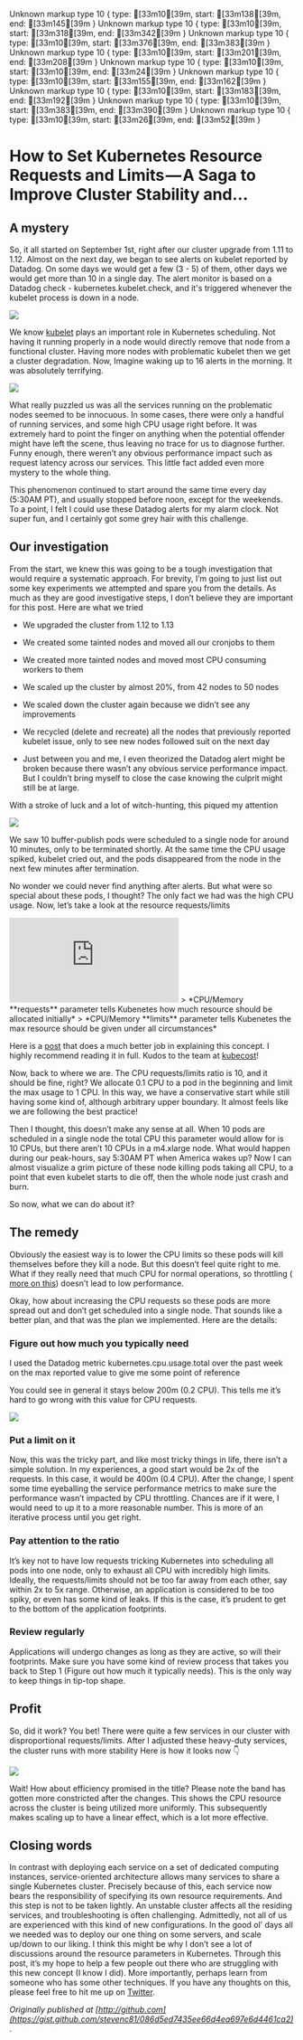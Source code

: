 Unknown markup type 10 { type: [33m10[39m, start: [33m138[39m, end: [33m145[39m }
Unknown markup type 10 { type: [33m10[39m, start: [33m318[39m, end: [33m342[39m }
Unknown markup type 10 { type: [33m10[39m, start: [33m376[39m, end: [33m383[39m }
Unknown markup type 10 { type: [33m10[39m, start: [33m201[39m, end: [33m208[39m }
Unknown markup type 10 { type: [33m10[39m, start: [33m10[39m, end: [33m24[39m }
Unknown markup type 10 { type: [33m10[39m, start: [33m155[39m, end: [33m162[39m }
Unknown markup type 10 { type: [33m10[39m, start: [33m183[39m, end: [33m192[39m }
Unknown markup type 10 { type: [33m10[39m, start: [33m383[39m, end: [33m390[39m }
Unknown markup type 10 { type: [33m10[39m, start: [33m26[39m, end: [33m52[39m }

# How to Set Kubernetes Resource Requests and Limits — A Saga to Improve Cluster Stability and…



## A mystery

So, it all started on September 1st, right after our cluster upgrade from 1.11 to 1.12. Almost on the next day, we began to see alerts on kubelet reported by Datadog. On some days we would get a few (3 - 5) of them, other days we would get more than 10 in a single day. The alert monitor is based on a Datadog check - kubernetes.kubelet.check, and it's triggered whenever the kubelet process is down in a node.

![](https://cdn-images-1.medium.com/max/2240/1*FAsumvq4CUW4KunHvOGGaw.png)

We know [kubelet](https://kubernetes.io/docs/concepts/overview/components/#kubelet) plays an important role in Kubernetes scheduling. Not having it running properly in a node would directly remove that node from a functional cluster. Having more nodes with problematic kubelet then we get a cluster degradation. Now, Imagine waking up to 16 alerts in the morning. It was absolutely terrifying.

![](https://cdn-images-1.medium.com/max/5200/0*cUMwVoIRT3Msv5pi)

What really puzzled us was all the services running on the problematic nodes seemed to be innocuous. In some cases, there were only a handful of running services, and some high CPU usage right before. It was extremely hard to point the finger on anything when the potential offender might have left the scene, thus leaving no trace for us to diagnose further. Funny enough, there weren’t any obvious performance impact such as request latency across our services. This little fact added even more mystery to the whole thing.

This phenomenon continued to start around the same time every day (5:30AM PT), and usually stopped before noon, except for the weekends. To a point, I felt I could use these Datadog alerts for my alarm clock. Not super fun, and I certainly got some grey hair with this challenge.

## Our investigation

From the start, we knew this was going to be a tough investigation that would require a systematic approach. For brevity, I’m going to just list out some key experiments we attempted and spare you from the details. As much as they are good investigative steps, I don’t believe they are important for this post. Here are what we tried

* We upgraded the cluster from 1.12 to 1.13

* We created some tainted nodes and moved all our cronjobs to them

* We created more tainted nodes and moved most CPU consuming workers to them

* We scaled up the cluster by almost 20%, from 42 nodes to 50 nodes

* We scaled down the cluster again because we didn’t see any improvements

* We recycled (delete and recreate) all the nodes that previously reported kubelet issue, only to see new nodes followed suit on the next day

* Just between you and me, I even theorized the Datadog alert might be broken because there wasn’t any obvious service performance impact. But I couldn’t bring myself to close the case knowing the culprit might still be at large.

With a stroke of luck and a lot of witch-hunting, this piqued my attention

![](https://cdn-images-1.medium.com/max/2874/1*oqqp13YqTZKffnQeeVWEGQ.png)

We saw 10 buffer-publish pods were scheduled to a single node for around 10 minutes, only to be terminated shortly. At the same time the CPU usage spiked, kubelet cried out, and the pods disappeared from the node in the next few minutes after termination.

No wonder we could never find anything after alerts. But what were so special about these pods, I thought? The only fact we had was the high CPU usage. Now, let’s take a look at the resource requests/limits

<iframe src="https://medium.com/media/f4f21bf147366ed301c6a881d398d0dd" frameborder=0></iframe>
> *CPU/Memory **requests** parameter tells Kubenetes how much resource should be allocated initially*
> *CPU/Memory **limits** parameter tells Kubenetes the max resource should be given under all circumstances*

Here is a [post](http://blog.kubecost.com/blog/requests-and-limits/) that does a much better job in explaining this concept. I highly recommend reading it in full. Kudos to the team at [kubecost](https://kubecost.com/)!

Now, back to where we are. The CPU requests/limits ratio is 10, and it should be fine, right? We allocate 0.1 CPU to a pod in the beginning and limit the max usage to 1 CPU. In this way, we have a conservative start while still having some kind of, although arbitrary upper boundary. It almost feels like we are following the best practice!

Then I thought, this doesn’t make any sense at all. When 10 pods are scheduled in a single node the total CPU this parameter would allow for is 10 CPUs, but there aren’t 10 CPUs in a m4.xlarge node. What would happen during our peak-hours, say 5:30AM PT when America wakes up? Now I can almost visualize a grim picture of these node killing pods taking all CPU, to a point that even kubelet starts to die off, then the whole node just crash and burn.

So now, what we can do about it?

## The remedy

Obviously the easiest way is to lower the CPU limits so these pods will kill themselves before they kill a node. But this doesn’t feel quite right to me. What if they really need that much CPU for normal operations, so throttling ( [more on this](https://kubernetes.io/docs/tasks/configure-pod-container/assign-cpu-resource/)) doesn’t lead to low performance.

Okay, how about increasing the CPU requests so these pods are more spread out and don’t get scheduled into a single node. That sounds like a better plan, and that was the plan we implemented. Here are the details:

### Figure out how much you typically need

I used the Datadog metric kubernetes.cpu.usage.total over the past week on the max reported value to give me some point of reference

You could see in general it stays below 200m (0.2 CPU). This tells me it’s hard to go wrong with this value for CPU requests.

![](https://cdn-images-1.medium.com/max/5372/1*ms8jDZMpKI2mrDA4peSyBw.png)

### Put a limit on it

Now, this was the tricky part, and like most tricky things in life, there isn’t a simple solution. In my experiences, a good start would be 2x of the requests. In this case, it would be 400m (0.4 CPU). After the change, I spent some time eyeballing the service performance metrics to make sure the performance wasn’t impacted by CPU throttling. Chances are if it were, I would need to up it to a more reasonable number. This is more of an iterative process until you get right.

### Pay attention to the ratio

It’s key not to have low requests tricking Kubernetes into scheduling all pods into one node, only to exhaust all CPU with incredibly high limits. Ideally, the requests/limits should not be too far away from each other, say within 2x to 5x range. Otherwise, an application is considered to be too spiky, or even has some kind of leaks. If this is the case, it’s prudent to get to the bottom of the application footprints.

### Review regularly

Applications will undergo changes as long as they are active, so will their footprints. Make sure you have some kind of review process that takes you back to Step 1 (Figure out how much it typically needs). This is the only way to keep things in tip-top shape.

## Profit

So, did it work? You bet! There were quite a few services in our cluster with disproportional requests/limits. After I adjusted these heavy-duty services, the cluster runs with more stability Here is how it looks now 👇

![](https://cdn-images-1.medium.com/max/5200/0*sck4hij5_2bpJB-w)

Wait! How about efficiency promised in the title? Please note the band has gotten more constricted after the changes. This shows the CPU resource across the cluster is being utilized more uniformly. This subsequently makes scaling up to have a linear effect, which is a lot more effective.

## Closing words

In contrast with deploying each service on a set of dedicated computing instances, service-oriented architecture allows many services to share a single Kubernetes cluster. Precisely because of this, each service now bears the responsibility of specifying its own resource requirements. And this step is not to be taken lightly. An unstable cluster affects all the residing services, and troubleshooting is often challenging. Admittedly, not all of us are experienced with this kind of new configurations. In the good ol’ days all we needed was to deploy our one thing on some servers, and scale up/down to our liking. I think this might be why I don’t see a lot of discussions around the resource parameters in Kubernetes. Through this post, it’s my hope to help a few people out there who are struggling with this new concept (I know I did). More importantly, perhaps learn from someone who has some other techniques. If you have any thoughts on this, please feel free to hit me up on [Twitter](https://twitter.com/stevenc81).

*Originally published at [http://github.com](https://gist.github.com/stevenc81/086d5ed7435ee66d4ea697e6d4461ca2).*
